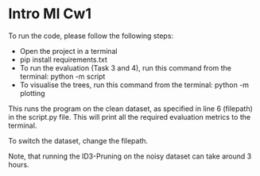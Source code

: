 # Intro Ml Cw1

To run the code, please follow the following steps:

- Open the project in a terminal
- pip install requirements.txt
- To run the evaluation (Task 3 and 4), run this command from the terminal: python -m script
- To visualise the trees, run this command from the terminal: python -m plotting

This runs the program on the clean dataset, as specified in line 6 (filepath) in the script.py file.
This will print all the required evaluation metrics to the terminal. 

To switch the dataset, change the filepath. 

Note, that running the ID3-Pruning on the noisy dataset can take around 3 hours.

